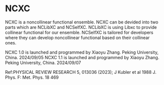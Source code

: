 # NCXC
NCXC is a noncollinear functional ensemble. NCXC can be devided into two parts which are NCLibXC and NCSelfXC.
NCLibXC is using Libxc to provide collinear functional for our ensemble.
NCSelfXC is tailored for developers where they can develop noncollinear functional based on their collinear ones.

NCXC 1.0 is launched and programmed by Xiaoyu Zhang. Peking University, China. 2024/09/05
NCXC 1.1 is launched and programmed by Xiaoyu Zhang. Peking University, China. 2024/09/07

Ref:PHYSICAL REVIEW RESEARCH 5, 013036 (2023);  J Kubler et al 1988 J. Phys. F: Met. Phys. 18 469
